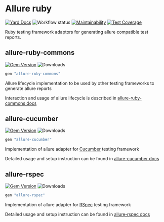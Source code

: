 # Allure ruby

[![Yard Docs](https://img.shields.io/badge/yard-docs-blue.svg)](https://rubydoc.info/github/allure-framework/allure-ruby/master)
![Workflow status](https://github.com/allure-framework/allure-ruby/workflows/Test/badge.svg)
[![Maintainability](https://api.codeclimate.com/v1/badges/3190a4c9e68f20dd82ec/maintainability)](https://codeclimate.com/github/allure-framework/allure-ruby/maintainability)
[![Test Coverage](https://api.codeclimate.com/v1/badges/3190a4c9e68f20dd82ec/test_coverage)](https://codeclimate.com/github/allure-framework/allure-ruby/test_coverage)

Ruby testing framework adaptors for generating allure compatible test reports.

## allure-ruby-commons

[![Gem Version](https://badge.fury.io/rb/allure-ruby-commons.svg)](https://badge.fury.io/rb/allure-ruby-commons)
![Downloads](https://ruby-gem-downloads-badge.herokuapp.com/allure-ruby-commons)

```ruby
gem "allure-ruby-commons"
```

Allure lifecycle implementation to be used by other testing frameworks to generate allure reports

Interaction and usage of allure lifecycle is described in [allure-ruby-commons docs](allure-ruby-commons/README.md)

## allure-cucumber

[![Gem Version](https://badge.fury.io/rb/allure-cucumber.svg)](https://badge.fury.io/rb/allure-cucumber)
![Downloads](https://ruby-gem-downloads-badge.herokuapp.com/allure-cucumber)

```ruby
gem "allure-cucumber"
```

Implementation of allure adapter for [Cucumber](https://github.com/cucumber/cucumber-ruby) testing framework

Detailed usage and setup instruction can be found in [allure-cucumber docs](allure-cucumber/README.md)

## allure-rspec

[![Gem Version](https://badge.fury.io/rb/allure-rspec.svg)](https://badge.fury.io/rb/allure-rspec)
![Downloads](https://ruby-gem-downloads-badge.herokuapp.com/allure-rspec)

```ruby
gem "allure-rspec"
```

Implementation of allure adapter for [RSpec](https://github.com/rspec/rspec) testing framework

Detailed usage and setup instruction can be found in [allure-rspec docs](allure-rspec/README.md)
